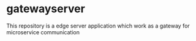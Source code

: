 # gatewayserver
This repository is a edge server application which work as a gateway for microservice communication 
